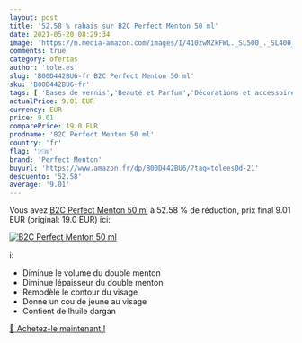 ```yaml
---
layout: post
title: '52.58 % rabais sur B2C Perfect Menton 50 ml'
date: 2021-05-20 08:29:34
image: 'https://m.media-amazon.com/images/I/410zwMZkFWL._SL500_._SL400_.jpg'
comments: true
category: ofertas
author: 'tole.es'
slug: 'B00D442BU6-fr B2C Perfect Menton 50 ml'
sku: 'B00D442BU6-fr'
tags: [ 'Bases de vernis','Beauté et Parfum','Décorations et accessoires pour les ongles','Vernis à ongles et manucure','perfect menton', ]
actualPrice: 9.01 EUR
currency: EUR
price: 9.01
comparePrice: 19.0 EUR
prodname: 'B2C Perfect Menton 50 ml'
country: 'fr'
flag: '🇫🇷'
brand: 'Perfect Menton'
buyurl: 'https://www.amazon.fr/dp/B00D442BU6/?tag=tolees0d-21'
descuento: '52.58'
average: '9.01'
---
```


Vous avez [B2C Perfect Menton 50 ml](https://www.amazon.fr/dp/B00D442BU6/?tag=tolees0d-21)  à  52.58 % de réduction, prix final  9.01 EUR (original: 19.0 EUR) ici:

[![B2C Perfect Menton 50 ml](https://m.media-amazon.com/images/I/410zwMZkFWL._SL500_._SL400_.jpg)](https://www.amazon.fr/dp/B00D442BU6/?tag=tolees0d-21)

ℹ️:

- Diminue le volume du double menton
- Diminue lépaisseur du double menton
- Remodèle le contour du visage
- Donne un cou de jeune au visage
- Contient de lhuile dargan

[🛒 Achetez-le maintenant!!](https://www.amazon.fr/dp/B00D442BU6/?tag=tolees0d-21)
